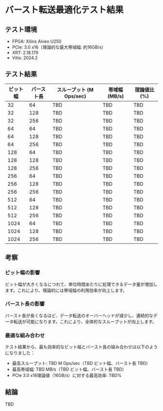 # バースト転送最適化テスト結果

## テスト環境

- FPGA: Xilinx Alveo U250
- PCIe: 3.0 x16（理論的な最大帯域幅: 約16GB/s）
- XRT: 2.18.179
- Vitis: 2024.2

## テスト結果

| ビット幅 | バースト長 | スループット (M Ops/sec) | 帯域幅 (MB/s) | 理論値比 (%) |
|---------|-----------|------------------------|--------------|------------|
| 32      | 64        | TBD                    | TBD          | TBD        |
| 32      | 128       | TBD                    | TBD          | TBD        |
| 32      | 256       | TBD                    | TBD          | TBD        |
| 64      | 64        | TBD                    | TBD          | TBD        |
| 64      | 128       | TBD                    | TBD          | TBD        |
| 64      | 256       | TBD                    | TBD          | TBD        |
| 128     | 64        | TBD                    | TBD          | TBD        |
| 128     | 128       | TBD                    | TBD          | TBD        |
| 128     | 256       | TBD                    | TBD          | TBD        |
| 256     | 64        | TBD                    | TBD          | TBD        |
| 256     | 128       | TBD                    | TBD          | TBD        |
| 256     | 256       | TBD                    | TBD          | TBD        |
| 512     | 64        | TBD                    | TBD          | TBD        |
| 512     | 128       | TBD                    | TBD          | TBD        |
| 512     | 256       | TBD                    | TBD          | TBD        |
| 1024    | 64        | TBD                    | TBD          | TBD        |
| 1024    | 128       | TBD                    | TBD          | TBD        |
| 1024    | 256       | TBD                    | TBD          | TBD        |

## 考察

### ビット幅の影響

ビット幅が大きくなるにつれて、単位時間あたりに処理できるデータ量が増加します。これにより、理論的には帯域幅の利用効率が向上します。

### バースト長の影響

バースト長が長くなるほど、データ転送のオーバーヘッドが減少し、連続的なデータ転送が可能になります。これにより、全体的なスループットが向上します。

### 最適な組み合わせ

テスト結果から、最も効率的なビット幅とバースト長の組み合わせは以下のようになりました：

- 最高スループット: TBD M Ops/sec（TBD ビット幅、バースト長 TBD）
- 最高帯域幅: TBD MB/s（TBD ビット幅、バースト長 TBD）
- PCIe 3.0 x16理論値（16GB/s）に対する最高効率: TBD%

## 結論

TBD
